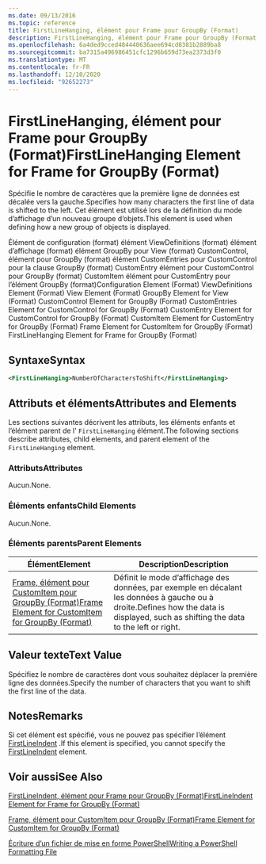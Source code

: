 ```yaml
---
ms.date: 09/13/2016
ms.topic: reference
title: FirstLineHanging, élément pour Frame pour GroupBy (Format)
description: FirstLineHanging, élément pour Frame pour GroupBy (Format)
ms.openlocfilehash: 6a4ded9cced484440636aee694cd8381b2889ba8
ms.sourcegitcommit: ba7315a496986451cfc1296b659d73ea2373d3f0
ms.translationtype: MT
ms.contentlocale: fr-FR
ms.lasthandoff: 12/10/2020
ms.locfileid: "92652273"
---
```

# <a name="firstlinehanging-element-for-frame-for-groupby-format"></a><span data-ttu-id="7a8d3-103">FirstLineHanging, élément pour Frame pour GroupBy (Format)</span><span class="sxs-lookup"><span data-stu-id="7a8d3-103">FirstLineHanging Element for Frame for GroupBy (Format)</span></span>

<span data-ttu-id="7a8d3-104">Spécifie le nombre de caractères que la première ligne de données est décalée vers la gauche.</span><span class="sxs-lookup"><span data-stu-id="7a8d3-104">Specifies how many characters the first line of data is shifted to the left.</span></span> <span data-ttu-id="7a8d3-105">Cet élément est utilisé lors de la définition du mode d’affichage d’un nouveau groupe d’objets.</span><span class="sxs-lookup"><span data-stu-id="7a8d3-105">This element is used when defining how a new group of objects is displayed.</span></span>

<span data-ttu-id="7a8d3-106">Élément de configuration (format) élément ViewDefinitions (format) élément d’affichage (format) élément GroupBy pour View (format) CustomControl, élément pour GroupBy (format) élément CustomEntries pour CustomControl pour la clause GroupBy (format) CustomEntry élément pour CustomControl pour GroupBy (format) CustomItem élément pour CustomEntry pour l’élément GroupBy (format)</span><span class="sxs-lookup"><span data-stu-id="7a8d3-106">Configuration Element (Format) ViewDefinitions Element (Format) View Element (Format) GroupBy Element for View (Format) CustomControl Element for GroupBy (Format) CustomEntries Element for CustomControl for GroupBy (Format) CustomEntry Element for CustomControl for GroupBy (Format) CustomItem Element for CustomEntry for GroupBy (Format) Frame Element for CustomItem for GroupBy (Format) FirstLineHanging Element for Frame for GroupBy (Format)</span></span>

## <a name="syntax"></a><span data-ttu-id="7a8d3-107">Syntaxe</span><span class="sxs-lookup"><span data-stu-id="7a8d3-107">Syntax</span></span>

```xml
<FirstLineHanging>NumberOfCharactersToShift</FirstLineHanging>
```

## <a name="attributes-and-elements"></a><span data-ttu-id="7a8d3-108">Attributs et éléments</span><span class="sxs-lookup"><span data-stu-id="7a8d3-108">Attributes and Elements</span></span>

<span data-ttu-id="7a8d3-109">Les sections suivantes décrivent les attributs, les éléments enfants et l’élément parent de l' `FirstLineHanging` élément.</span><span class="sxs-lookup"><span data-stu-id="7a8d3-109">The following sections describe attributes, child elements, and parent element of the `FirstLineHanging` element.</span></span>

### <a name="attributes"></a><span data-ttu-id="7a8d3-110">Attributs</span><span class="sxs-lookup"><span data-stu-id="7a8d3-110">Attributes</span></span>

<span data-ttu-id="7a8d3-111">Aucun.</span><span class="sxs-lookup"><span data-stu-id="7a8d3-111">None.</span></span>

### <a name="child-elements"></a><span data-ttu-id="7a8d3-112">Éléments enfants</span><span class="sxs-lookup"><span data-stu-id="7a8d3-112">Child Elements</span></span>

<span data-ttu-id="7a8d3-113">Aucun.</span><span class="sxs-lookup"><span data-stu-id="7a8d3-113">None.</span></span>

### <a name="parent-elements"></a><span data-ttu-id="7a8d3-114">Éléments parents</span><span class="sxs-lookup"><span data-stu-id="7a8d3-114">Parent Elements</span></span>

|<span data-ttu-id="7a8d3-115">Élément</span><span class="sxs-lookup"><span data-stu-id="7a8d3-115">Element</span></span>|<span data-ttu-id="7a8d3-116">Description</span><span class="sxs-lookup"><span data-stu-id="7a8d3-116">Description</span></span>|
|-------------|-----------------|
|[<span data-ttu-id="7a8d3-117">Frame, élément pour CustomItem pour GroupBy (Format)</span><span class="sxs-lookup"><span data-stu-id="7a8d3-117">Frame Element for CustomItem for GroupBy (Format)</span></span>](./frame-element-for-customitem-for-groupby-format.md)|<span data-ttu-id="7a8d3-118">Définit le mode d’affichage des données, par exemple en décalant les données à gauche ou à droite.</span><span class="sxs-lookup"><span data-stu-id="7a8d3-118">Defines how the data is displayed, such as shifting the data to the left or right.</span></span>|

## <a name="text-value"></a><span data-ttu-id="7a8d3-119">Valeur texte</span><span class="sxs-lookup"><span data-stu-id="7a8d3-119">Text Value</span></span>

<span data-ttu-id="7a8d3-120">Spécifiez le nombre de caractères dont vous souhaitez déplacer la première ligne des données.</span><span class="sxs-lookup"><span data-stu-id="7a8d3-120">Specify the number of characters that you want to shift the first line of the data.</span></span>

## <a name="remarks"></a><span data-ttu-id="7a8d3-121">Notes</span><span class="sxs-lookup"><span data-stu-id="7a8d3-121">Remarks</span></span>

<span data-ttu-id="7a8d3-122">Si cet élément est spécifié, vous ne pouvez pas spécifier l’élément [FirstLineIndent](./firstlineindent-element-for-frame-for-groupby-format.md) .</span><span class="sxs-lookup"><span data-stu-id="7a8d3-122">If this element is specified, you cannot specify the [FirstLineIndent](./firstlineindent-element-for-frame-for-groupby-format.md) element.</span></span>

## <a name="see-also"></a><span data-ttu-id="7a8d3-123">Voir aussi</span><span class="sxs-lookup"><span data-stu-id="7a8d3-123">See Also</span></span>

[<span data-ttu-id="7a8d3-124">FirstLineIndent, élément pour Frame pour GroupBy (Format)</span><span class="sxs-lookup"><span data-stu-id="7a8d3-124">FirstLineIndent Element for Frame for GroupBy (Format)</span></span>](./firstlineindent-element-for-frame-for-groupby-format.md)

[<span data-ttu-id="7a8d3-125">Frame, élément pour CustomItem pour GroupBy (Format)</span><span class="sxs-lookup"><span data-stu-id="7a8d3-125">Frame Element for CustomItem for GroupBy (Format)</span></span>](./frame-element-for-customitem-for-groupby-format.md)

[<span data-ttu-id="7a8d3-126">Écriture d’un fichier de mise en forme PowerShell</span><span class="sxs-lookup"><span data-stu-id="7a8d3-126">Writing a PowerShell Formatting File</span></span>](./writing-a-powershell-formatting-file.md)
